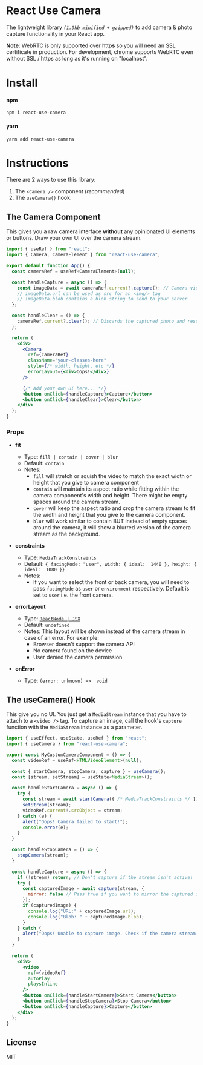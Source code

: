 # React Use Camera

The lightweight library _`(1.9kb minified + gzipped)`_ to add camera & photo capture functionality in your React app.

**Note**: WebRTC is only supported over http**s** so you will need an SSL certificate in production. For development, chrome supports WebRTC even without SSL / https as long as it's running on "localhost".

# Install

#### npm

    npm i react-use-camera

#### yarn

    yarn add react-use-camera

# Instructions

There are 2 ways to use this library:

1. The `<Camera />` component (_recommended_)
2. The `useCamera()` hook.

## The Camera Component

This gives you a raw camera interface **without** any opinionated UI elements or buttons. Draw your own UI over the camera stream.

```jsx
import { useRef } from "react";
import { Camera, CameraElement } from "react-use-camera";

export default function App() {
  const cameraRef = useRef<CameraElement>(null);

  const handleCapture = async () => {
    const imageData = await cameraRef.current?.capture(); // Camera view will pause after capture
    // imageData.url can be used as src for an <img/> tag
    // imageData.blob contains a blob string to send to your server
  };

  const handleClear = () => {
    cameraRef.current?.clear(); // Discards the captured photo and resumes the camera view
  };

  return (
    <div>
      <Camera
        ref={cameraRef}
        className="your-classes-here"
        style={/* width, height, etc */}
        errorLayout={<div>Oops!</div>}
      />

      {/* Add your own UI here... */}
      <button onClick={handleCapture}>Capture</button>
      <button onClick={handleClear}>Clear</button>
    </div>
  );
}
```

### Props

- **fit**

  - Type: `fill | contain | cover | blur`
  - Default: `contain`
  - Notes:
    - `fill` will stretch or squish the video to match the exact width or height that you give to camera component
    - `contain` will maintain its aspect ratio while fitting within the camera component's width and height. There might be empty spaces around the camera stream.
    - `cover` will keep the aspect ratio and crop the camera stream to fit the width and height that you give to the camera component.
    - `blur` will work similar to contain BUT instead of empty spaces around the camera, it will show a blurred version of the camera stream as the background.

- **constraints**

  - Type: [`MediaTrackConstraints`](https://developer.mozilla.org/en-US/docs/Web/API/MediaTrackConstraints)
  - Default: `{ facingMode: "user", width: { ideal:  1440 }, height: { ideal:  1080 }}`
  - Notes:
    - If you want to select the front or back camera, you will need to pass `facingMode` as `user` or `environment` respectively. Default is set to `user` i.e. the front camera.

- **errorLayout**

  - Type: [`ReactNode | JSX`](https://reactnative.dev/docs/react-node)
  - Default: `undefined`
  - Notes: This layout will be shown instead of the camera stream in case of an error. For example:
    - Browser doesn't support the camera API
    - No camera found on the device
    - User denied the camera permission

- **onError**
  - Type: `(error: unknown) =>  void`

## The useCamera() Hook

This give you no UI. You just get a `MediaStream` instance that you have to attach to a `<video />` tag. To capture an image, call the hook's `capture` function with the `MediaStream` instance as a parameter.

```jsx
import { useEffect, useState, useRef } from "react";
import { useCamera } from "react-use-camera";

export const MyCustomCameraComponent = () => {
  const videoRef = useRef<HTMLVideoElement>(null);

  const { startCamera, stopCamera, capture } = useCamera();
  const [stream, setStream] = useState<MediaStream>();

  const handleStartCamera = async () => {
    try {
      const stream = await startCamera({ /* MediaTrackConstraints */ })
      setStream(stream);
      videoRef.current!.srcObject = stream;
    } catch (e) {
      alert("Oops! Camera failed to start!");
      console.error(e);
    }
  }

  const handleStopCamera = () => {
    stopCamera(stream);
  }

  const handleCapture = async () => {
    if (!stream) return; // Don't capture if the stream isn't active!
    try {
      const capturedImage = await capture(stream, {
        mirror: false // Pass true if you want to mirror the captured image (recommended for front camera)
      });
      if (capturedImage) {
        console.log("URL:" + capturedImage.url);
        console.log("Blob: " + capturedImage.blob);
      }
    } catch {
      alert("Oops! Unable to capture image. Check if the camera stream is active.");
    }
  }

  return (
    <div>
      <video
        ref={videoRef}
        autoPlay
        playsInline
      />
      <button onClick={handleStartCamera}>Start Camera</button>
      <button onClick={handleStopCamera}>Stop Camera</button>
      <button onClick={handleCapture}>Capture</button>
    </div>
  );
}
```

## License

MIT

